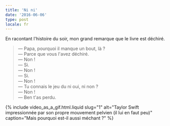 ```yaml
---
title: 'Ni ni'
date: '2016-06-06'
type: post
locale: fr
---
```


En racontant l'histoire du soir, mon grand remarque que le livre est déchiré.

<!-- more -->

> — Papa, pourquoi il manque un bout, là ?  
> — Parce que vous l'avez déchiré.  
> — Non !  
> — Si.  
> — Non !  
> — Si.  
> — Non !  
> — Tu connais le jeu du ni oui, ni non ?  
> — Non !  
> — Ben t'as perdu.

{% include video_as_a_gif.html.liquid
slug="1"
alt="Taylor Swift impressionnée par son propre mouvement pelvien (il lui en faut peu)"
caption="Mais pourquoi est-il aussi méchant ?"
%}
